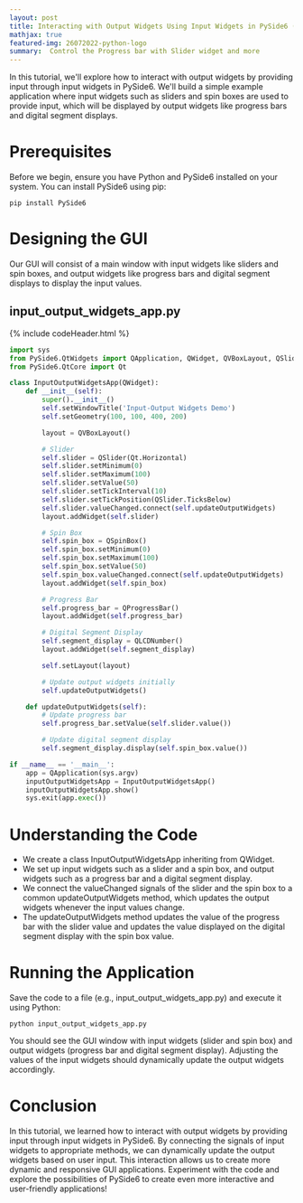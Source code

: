 ```yaml
---
layout: post
title: Interacting with Output Widgets Using Input Widgets in PySide6 (Part 7)
mathjax: true
featured-img: 26072022-python-logo
summary:  Control the Progress bar with Slider widget and more
---
```



In this tutorial, we'll explore how to interact with output widgets by providing input through input widgets in PySide6. We'll build a simple example application where input widgets such as sliders and spin boxes are used to provide input, which will be displayed by output widgets like progress bars and digital segment displays.

# Prerequisites

Before we begin, ensure you have Python and PySide6 installed on your system. You can install PySide6 using pip:

`pip install PySide6`

# Designing the GUI

Our GUI will consist of a main window with input widgets like sliders and spin boxes, and output widgets like progress bars and digital segment displays to display the input values.

## input_output_widgets_app.py
{% include codeHeader.html %}
```python
import sys
from PySide6.QtWidgets import QApplication, QWidget, QVBoxLayout, QSlider, QSpinBox, QProgressBar, QLCDNumber
from PySide6.QtCore import Qt

class InputOutputWidgetsApp(QWidget):
    def __init__(self):
        super().__init__()
        self.setWindowTitle('Input-Output Widgets Demo')
        self.setGeometry(100, 100, 400, 200)

        layout = QVBoxLayout()

        # Slider
        self.slider = QSlider(Qt.Horizontal)
        self.slider.setMinimum(0)
        self.slider.setMaximum(100)
        self.slider.setValue(50)
        self.slider.setTickInterval(10)
        self.slider.setTickPosition(QSlider.TicksBelow)
        self.slider.valueChanged.connect(self.updateOutputWidgets)
        layout.addWidget(self.slider)

        # Spin Box
        self.spin_box = QSpinBox()
        self.spin_box.setMinimum(0)
        self.spin_box.setMaximum(100)
        self.spin_box.setValue(50)
        self.spin_box.valueChanged.connect(self.updateOutputWidgets)
        layout.addWidget(self.spin_box)

        # Progress Bar
        self.progress_bar = QProgressBar()
        layout.addWidget(self.progress_bar)

        # Digital Segment Display
        self.segment_display = QLCDNumber()
        layout.addWidget(self.segment_display)

        self.setLayout(layout)

        # Update output widgets initially
        self.updateOutputWidgets()

    def updateOutputWidgets(self):
        # Update progress bar
        self.progress_bar.setValue(self.slider.value())

        # Update digital segment display
        self.segment_display.display(self.spin_box.value())

if __name__ == '__main__':
    app = QApplication(sys.argv)
    inputOutputWidgetsApp = InputOutputWidgetsApp()
    inputOutputWidgetsApp.show()
    sys.exit(app.exec())
```

# Understanding the Code

* We create a class InputOutputWidgetsApp inheriting from QWidget.
* We set up input widgets such as a slider and a spin box, and output widgets such as a progress bar and a digital segment display.
* We connect the valueChanged signals of the slider and the spin box to a common updateOutputWidgets method, which updates the output widgets whenever the input values change.
* The updateOutputWidgets method updates the value of the progress bar with the slider value and updates the value displayed on the digital segment display with the spin box value.

# Running the Application
Save the code to a file (e.g., input_output_widgets_app.py) and execute it using Python:

`python input_output_widgets_app.py`

You should see the GUI window with input widgets (slider and spin box) and output widgets (progress bar and digital segment display). Adjusting the values of the input widgets should dynamically update the output widgets accordingly.

# Conclusion

In this tutorial, we learned how to interact with output widgets by providing input through input widgets in PySide6. By connecting the signals of input widgets to appropriate methods, we can dynamically update the output widgets based on user input. This interaction allows us to create more dynamic and responsive GUI applications. Experiment with the code and explore the possibilities of PySide6 to create even more interactive and user-friendly applications!
